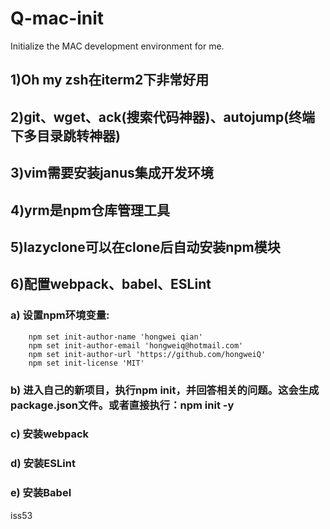 # Q-mac-init
  Initialize the MAC development environment for me.
## 1)Oh my zsh在iterm2下非常好用
## 2)git、wget、ack(搜索代码神器)、autojump(终端下多目录跳转神器)
## 3)vim需要安装janus集成开发环境
## 4)yrm是npm仓库管理工具
## 5)lazyclone可以在clone后自动安装npm模块
## 6)配置webpack、babel、ESLint
### a) 设置npm环境变量:
        npm set init-author-name 'hongwei qian'
        npm set init-author-email 'hongweiq@hotmail.com'
        npm set init-author-url 'https://github.com/hongweiQ'
        npm set init-license 'MIT'
### b) 进入自己的新项目，执行npm init，并回答相关的问题。这会生成package.json文件。或者直接执行：npm init -y
### c) 安装webpack
### d) 安装ESLint
### e) 安装Babel



iss53
